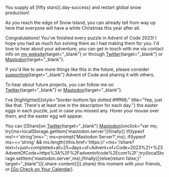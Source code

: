 You supply all [fifty stars]{.day-success} and restart global snow
production!

As you reach the edge of Snow Island, you can already tell from way up
here that everyone will have a white Christmas this year after all.

Congratulations! You\'ve finished every puzzle in Advent of Code 2023! I
hope you had as much fun solving them as I had making them for you. I\'d
love to hear about your adventure; you can get in touch with me via
contact info on [my website](http://was.tl/){target="_blank"} or through
[Twitter](https://twitter.com/ericwastl){target="_blank"} or
[Mastodon](https://hachyderm.io/@ericwastl){target="_blank"}.

If you\'d like to see more things like this in the future, please
consider [supporting](/2023/support){target="_blank"} Advent of Code and
sharing it with others.

To hear about future projects, you can follow me on
[Twitter](https://twitter.com/ericwastl){target="_blank"} or
[Mastodon](https://hachyderm.io/@ericwastl){target="_blank"}.

I\'ve [highlighted]{style="border-bottom:1px dotted #ffff66;"
title="Yep, just like that.  There's at least one in the description for each day."}
the easter eggs in each puzzle, just in case you missed any. Hover your
mouse over them, and the easter egg will appear.

You can [\[Share[on
[Twitter](https://twitter.com/intent/tweet?text=I+just+completed+all+25+days+of+Advent+of+Code+2023%21&url=https%3A%2F%2Fadventofcode%2Ecom%2F&related=ericwastl&hashtags=AdventOfCode){target="_blank"}
[Mastodon](javascript:void(0);){onclick="var ms; try{ms=localStorage.getItem('mastodon.server')}finally{} if(typeof ms!=='string')ms=''; ms=prompt('Mastodon Server?',ms); if(typeof ms==='string' && ms.length){this.href='https://'+ms+'/share?text=I+just+completed+all+25+days+of+Advent+of+Code+2023%21+%23AdventOfCode+https%3A%2F%2Fadventofcode%2Ecom%2F';try{localStorage.setItem('mastodon.server',ms);}finally{}}else{return false;}"
target="_blank"}]{.share-content}\]]{.share} this moment with your
friends, or [\[Go Check on Your Calendar\]](/2023).
